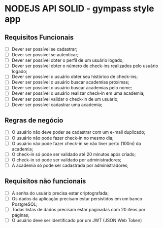 # NODEJS API SOLID - gympass style app

## Requisitos Funcionais

- [ ] Dever ser possível se cadastrar;
- [ ] Dever ser possível se autenticar;
- [ ] Dever ser possível obter o perfil de um usuário logado;
- [ ] Dever ser possível obter o número de check-ins realizados pelo usuário logado;
- [ ] Dever ser possível o usuário obter seu histórico de check-ins;
- [ ] Dever ser possível o usuário buscar academias próximas;
- [ ] Dever ser possível o usuário buscar academias pelo nome;
- [ ] Dever ser possível o usuário realizar check-in em uma academia;
- [ ] Dever ser possível validar o check-in de um usuário;
- [ ] Dever ser possível cadastrar uma academia;

## Regras de negócio

- [ ] O usuário não deve poder se cadastrar com um e-mail duplicado;
- [ ] O usuário não pode fazer check-in no mesmo dia;
- [ ] O usuário não pode fazer check-in se não tiver perto (100m) da academia;
- [ ] O check-in só pode ser validado até 20 minutos após criado;
- [ ] O check-in só pode ser validado por administradores;
- [ ] A academia só pode ser cadastrada por administradores;

## Requisitos não funcionais

- [ ] A senha do usuário precisa estar criptografada;
- [ ] Os dados da aplicação precisam estar persistidos em um banco PostgreSQL;
- [ ] Todas listas de dados precisam estar paginadas com 20 itens por páginas;
- [ ] O usuário deve ser identificado por um JWT (JSON Web Token)